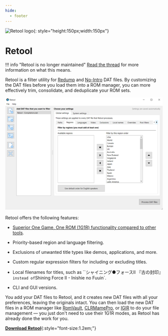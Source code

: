 ```yaml
---
hide:
  - footer
---
```


![Retool logo](images/retool.png){: style="height:150px;width:150px"}

# Retool

!!! info "Retool is no longer maintained"
    [Read the thread](https://github.com/unexpectedpanda/retool/issues/337) for more
    information on what this means.

Retool is a filter utility for [Redump](http://www.redump.org/) and [No-Intro](https://datomatic.no-intro.org/index.php?page=download)
DAT files. By customizing the DAT files before you load them into a ROM manager, you can more
effectively trim, consolidate, and deduplicate your ROM sets.

![A screenshot of the main Retool screen](images/main-app.png)

Retool offers the following features:

* [Superior One Game, One ROM (1G1R) functionality compared to other tools](retool-1g1r.md).

* Priority-based region and language filtering.

* Exclusions of unwanted title types like demos, applications, and more.

* Custom regular expression filters for including or excluding titles.

* Local filenames for titles, such as ``シャイニング●フォースⅡ 『古の封印』` instead of
  `Shining Force II - Inishie no Fuuin`.

* CLI and GUI versions.

You add your DAT files to Retool, and it creates new DAT files with all your preferences,
leaving the originals intact. You can then load the new DAT files in a ROM manager like
[RomVault](https://www.romvault.com/), [CLRMamePro](https://mamedev.emulab.it/clrmamepro/),
or [IGIR](https://www.igir.io) to do your file management &mdash; you just don't need to
use their 1G1R modes, as Retool has already done the work for you.

[**Download Retool**](download.md){:style="font-size:1.2em;"}

